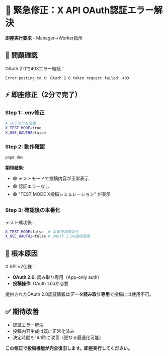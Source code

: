 # 🚨 緊急修正：X API OAuth認証エラー解決

**即座実行要求** - Manager→Worker指示

## 🔴 **問題確認**
OAuth 2.0で403エラー継続：
```
Error posting to X: OAuth 2.0 token request failed: 403
```

## ⚡ **即座修正（2分で完了）**

### Step 1: .env修正
```bash
# 以下の行を変更
X_TEST_MODE=true
X_USE_OAUTH2=false
```

### Step 2: 動作確認
```bash
pnpm dev
```

**期待結果**:
- 🟢 テストモードで投稿内容が正常表示
- 🟢 認証エラーなし
- 🟢 "TEST MODE X投稿シミュレーション" が表示

### Step 3: 確認後の本番化
テスト成功後：
```bash
X_TEST_MODE=false  # 本番投稿有効化
X_USE_OAUTH2=false # OAuth 1.0a継続使用
```

## 🎯 **根本原因**
X API v2仕様：
- **OAuth 2.0**: 読み取り専用（App-only auth）
- **投稿操作**: OAuth 1.0aが必要

提供されたOAuth 2.0認証情報は**データ読み取り専用**で投稿には使用不可。

## ✅ **期待改善**
- 認証エラー解決
- 投稿内容生成は既に正常化済み
- 決定時間も18.1秒に改善（更なる最適化可能）

**この修正で投稿機能が完全復旧します。即座実行してください。**